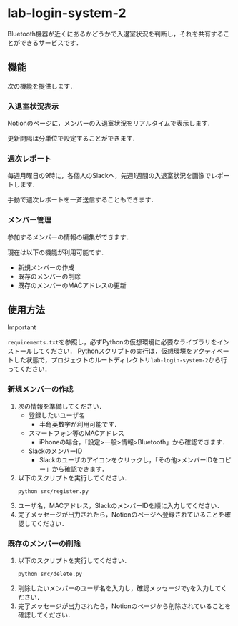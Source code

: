 # lab-login-system-2
Bluetooth機器が近くにあるかどうかで入退室状況を判断し，それを共有することができるサービスです．

## 機能
次の機能を提供します．

### 入退室状況表示
Notionのページに，メンバーの入退室状況をリアルタイムで表示します．

更新間隔は分単位で設定することができます．

### 週次レポート
毎週月曜日の9時に，各個人のSlackへ，先週1週間の入退室状況を画像でレポートします．

手動で週次レポートを一斉送信することもできます．

### メンバー管理
参加するメンバーの情報の編集ができます．

現在は以下の機能が利用可能です．
- 新規メンバーの作成
- 既存のメンバーの削除
- 既存のメンバーのMACアドレスの更新

## 使用方法
> [!IMPORTANT]
> `requirements.txt`を参照し，必ずPythonの仮想環境に必要なライブラリをインストールしてください．
> Pythonスクリプトの実行は，仮想環境をアクティベートした状態で，プロジェクトのルートディレクトリ`lab-login-system-2`から行ってください．

### 新規メンバーの作成
1. 次の情報を準備してください．
   - 登録したいユーザ名
     - 半角英数字が利用可能です．
   - スマートフォン等のMACアドレス
     - iPhoneの場合，「設定>一般>情報>Bluetooth」から確認できます．
   - SlackのメンバーID
     - Slackのユーザのアイコンをクリックし，「その他>メンバーIDをコピー」から確認できます．
2. 以下のスクリプトを実行してください．
   ```
   python src/register.py
   ```
3. ユーザ名，MACアドレス，SlackのメンバーIDを順に入力してください．
4. 完了メッセージが出力されたら，Notionのページへ登録されていることを確認してください．

### 既存のメンバーの削除
1. 以下のスクリプトを実行してください．
   ```
   python src/delete.py
   ```
2. 削除したいメンバーのユーザ名を入力し，確認メッセージで`y`を入力してください．
3. 完了メッセージが出力されたら，Notionのページから削除されていることを確認してください．
